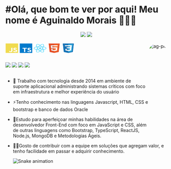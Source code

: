 <h1>#Olá, que bom te ver por aqui! Meu nome é Aguinaldo Morais 🧑🏻‍💻</h1>

<div align="center">
  <a href="https://github.com/aguinaldomneto"><a/>

  <img height="180em" src="https://github-readme-stats.vercel.app/api?username=aguinaldomneto&show_icons=true&theme=dracula&include_all_commits=true&count_private=true"/>
  <img height="180em" src="https://github-readme-stats.vercel.app/api/top-langs/?username=aguinaldomneto&layout=compact&langs_count=7&theme=dracula"/>
</div>
<div style="display: inline_block"><br>
  <img align="center" alt="ag-Js" height="30" width="40" src="https://raw.githubusercontent.com/devicons/devicon/master/icons/javascript/javascript-plain.svg">
  <img align="center" alt="ag-Ts" height="30" width="40" src="https://raw.githubusercontent.com/devicons/devicon/master/icons/typescript/typescript-plain.svg">
  <img align="center" alt="ag-React" height="30" width="40" src="https://raw.githubusercontent.com/devicons/devicon/master/icons/react/react-original.svg">
  <img align="center" alt="ag-HTML" height="30" width="40" src="https://raw.githubusercontent.com/devicons/devicon/master/icons/html5/html5-original.svg">
  <img align="center" alt="ag-CSS" height="30" width="40" src="https://raw.githubusercontent.com/devicons/devicon/master/icons/css3/css3-original.svg">
  <img align="right" alt="ag-pic" height="300" style="border-radius:50px;" src="https://i.giphy.com/media/qgQUggAC3Pfv687qPC/giphy.webp">
  </div>
  
  ##
  
  <div> 
   <a href="https://api.whatsapp.com/send?phone=5561985774969" target="_blanck"><img src="https://img.shields.io/badge/WhatsApp-25D366?style=for-the-badge&logo=whatsapp&logoColor=white" target="_blank"></a>
  <a href="https://www.instagram.com/aguinaldomneto/" target="_blank"><img src="https://img.shields.io/badge/-Instagram-%23E4405F?style=for-the-badge&logo=instagram&logoColor=white" target="_blank"></a>
  <a href = "mailto:aguinaldomneto@gmail.com"><img src="https://img.shields.io/badge/-Gmail-%23333?style=for-the-badge&logo=gmail&logoColor=white" target="_blank"></a>
  <a href="https://www.linkedin.com/in/aguinaldo-morais-207ab67b/" target="_blank"><img src="https://img.shields.io/badge/-LinkedIn-%230077B5?style=for-the-badge&logo=linkedin&logoColor=white" target="_blank"></a> 
 
  
  ##
 
- 🔭 Trabalho com tecnologia desde 2014 em ambiente de suporte aplicacional administrando sistemas críticos com foco em infraestrutura e melhor experiência do usuário

- ⚡Tenho conhecimento nas linguagens Javascript, HTML, CSS e bootstrap e banco de dados Oracle

- 🌱Estudo para aperfeiçoar minhas habilidades na área de desenvolvedor Front-End com foco em JavaScript e CSS, além de outras linguagens como Bootstrap, TypeScript, ReactJS, Node.js, MongoDB e Metodologias Ágeis.

- 🤝🏻Gosto de contribuir com a equipe em soluções que agregam valor, e tenho facilidade em passar e adquirir conhecimento.

    ![Snake animation](https://github.com/aguinaldomneto/aguinaldomneto/blob/output/github-contribution-grid-snake.svg)
  </div>
